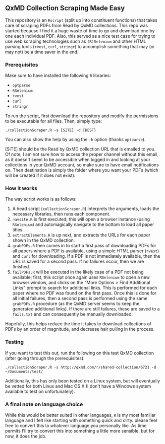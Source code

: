## QxMD Collection Scraping Made Easy

This repository is an `Rscript` (split up into constituent functions) that takes care of scraping PDFs from Read by QxMD collections. This repo was started because I find it a huge waste of time to go and download one by one each individual PDF. Also, this served as a nice test case for trying to use web scraping technologies such as `(R)Selenium` and other HTML parsing tools (`rvest`, `curl`, `stringr`) to accomplish something that may (or may not) be a time saver in the end.


### Prerequisites

Make sure to have installed the following `R` libraries:

- `optparse`
- `RSelenium`
- `rvest`
- `curl`
- `stringr`


To run the script, first download the repository and modify the permissions to be executable for all files. Then, simply type:

`./collectionScraper.R -s [SITE] -d [DEST}`

You can also show the help by using the `-h` option (thanks `optparse`).

[SITE] should be the Read by QxMD collection URL that is emailed to you. Of note, I am not sure how to access the proper channel without this email, as it doesn't seem to be accessible when logged in and looking at your collections in your QxMD account, so make sure to have email notifications on. Then destination is simply the folder where you want your PDFs (which will be created if it does not exist).


### How it works

The way script works is as follows:

1. A head script (`collectionScraper.R`) interprets the arguments, loads the necessary libraries, then runs each component.
2. `navsite.R` is first executed; this will open a browser instance (using `RSelenium`) and automagically navigate to the bottom to load all paper titles.
3. `extractElements.R` is up next, and extracts the URLs for each paper shown in the QxMD collection.
4. `grabPDFs.R` then comes in to start a first pass of downloading PDFs for all papers where a PDF is available, using a simple HTML parser (`rvest`) and `curl` for downloading. If a PDF is not immediately available, then the URL is saved for a second pass. If no failures occur, then we are finished.
5. `failPDFs.R` will be executed in the likely case of a PDF not being available; first, this script once again uses `RSelenium` to open a new browser window, and clicks on the "More Options > Find Additional Links" prompt to search for additional links. This is performed for each paper where no PDF was found on the first pass. Once this is done for all initial failures, then a second pass is performed using the same `grabPDFs.R` procedure (as the QxMD server seems to keep the generated additional links). If there are still failures, these are saved to a `fails.txt` and can consequently be manually downloaded.

Hopefully, this helps reduce the time it takes to download collections of PDFs by an order of magnitude, and decrease hair pulling in the process.


### Testing

If you want to test this out, run the following on this test QxMD collection (after going through the prerequisites):

`./collectionScraper.R -s http://qxmd.com/r/shared-collection/6721 -d ~/Documents/test/`

Additionally, this has only been tested on a Linux system, but will eventually be vetted for both Linux and Mac OS X (I don't have a Windows system available to test on unfortunately).

### A final note on language choice

While this would be better suited in other languages, `R` is my most familiar language and I felt like starting with something quick and dirty..please feel free to convert this to whatever language you personally like. As time permits I'll try to convert this into something a little more sensible, but for now, it does the job.
